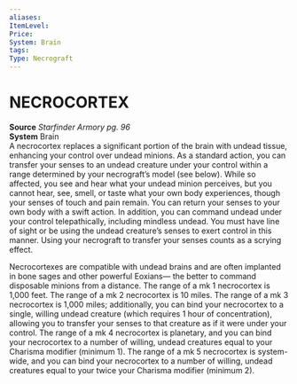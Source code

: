 ```yaml
---
aliases: 
ItemLevel: 
Price: 
System: Brain
tags: 
Type: Necrograft
---
```

# NECROCORTEX
**Source** _Starfinder Armory pg. 96_  
**System** Brain  
A necrocortex replaces a significant portion of the brain with undead tissue, enhancing your control over undead minions. As a standard action, you can transfer your senses to an undead creature under your control within a range determined by your necrograft’s model (see below). While so affected, you see and hear what your undead minion perceives, but you cannot hear, see, smell, or taste what your own body experiences, though your senses of touch and pain remain. You can return your senses to your own body with a swift action. In addition, you can command undead under your control telepathically, including mindless undead. You must have line of sight or be using the undead creature’s senses to exert control in this manner. Using your necrograft to transfer your senses counts as a scrying effect.  
  
Necrocortexes are compatible with undead brains and are often implanted in bone sages and other powerful Eoxians— the better to command disposable minions from a distance. The range of a mk 1 necrocortex is 1,000 feet. The range of a mk 2 necrocortex is 10 miles. The range of a mk 3 necrocortex is 1,000 miles; additionally, you can bind your necrocortex to a single, willing undead creature (which requires 1 hour of concentration), allowing you to transfer your senses to that creature as if it were under your control. The range of a mk 4 necrocortex is planetary, and you can bind your necrocortex to a number of willing, undead creatures equal to your Charisma modifier (minimum 1). The range of a mk 5 necrocortex is system-wide, and you can bind your necrocortex to a number of willing, undead creatures equal to your twice your Charisma modifier (minimum 2).
